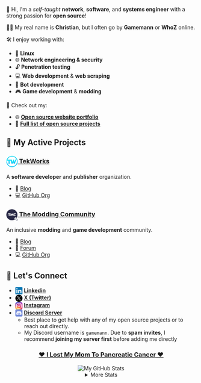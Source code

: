 👋 Hi, I'm a *self-taught* **network**, **software**, and **systems engineer** with a strong passion for **open source**!

🙋‍♂️ My real name is **Christian**, but I often go by **Gamemann** or **WhoZ** online.

🛠️ I enjoy working with:
- 🐧 **Linux**
- 🌐 **Network engineering & security**
- 🔓 **Penetration testing**
- 💻 **Web development** & **web scraping**
- 🤖 **Bot development**
- 🎮 **Game development** &  **modding**

📁 Check out my:
-  🌐 [**Open source website portfolio**](https://cdeacon.net)
-  📄 [**Full list of open source projects**](./projects.md)

## 🚀 My Active Projects
### [<img src="./images/tekworks.png" width="30px" height="30px" align="center" alt="TekWorks Icon" /> **TekWorks**](https://tekworks.net)
A **software developer** and **publisher** organization.

- 📝 [Blog](https://tekworks.net/blog)
- 💻 [GitHub Org](https://github.com/tek-works)

### [<img src="./images/tmc.png" width="30px" height="30px" align="center" alt="TMC Icon" /> **The Modding Community**](https://moddingcommunity.com)
An inclusive **modding** and **game development** community.

- 📝 [Blog](https://blog.moddingcommunity.com)
- 💬 [Forum](https://forum.moddingcommunity.com)
- 💻 [GitHub Org](https://github.com/modcommunity)

## 🤝 Let's Connect
- <img src="./images/linkedin.png" width="19px" height="19px" align="center" alt="Linkedin Icon" /> [**Linkedin**](https://www.linkedin.com/in/christiandeacon/)
- <img src="./images/x.png" width="19px" height="19px" align="center" alt="X (Twitter) Icon" /> [**X (Twitter)**](https://x.com/ChristianDeacon)
- <img src="./images/instagram.png" width="19px" height="19px" align="center" alt="Instagram Icon" /> [**Instagram**](https://www.instagram.com/cdeaconado/)
- <img src="./images/discord.png" width="19px" height="19px" align="center" alt="Discord Icon" /> [**Discord Server**](https://discord.deaconn.net/)
  * Best place to get help with any of my open source projects or to reach out directly.
  * My Discord username is `gamemann`. Due to **spam invites**, I recommend **joining my server first** before adding me directly

<div align="center">

  ### [❤️ **I Lost My Mom To Pancreatic Cancer** ❤️](https://github.com/gamemann/i-lost-my-mom-to-pancreatic-cancer)

  <img align="center" src="https://github-readme-stats.vercel.app/api?username=gamemann&count_private=true&include_all_commits=true&show_icons=true&theme=holi&custom_title=Stats" alt="My GitHub Stats" />

  <details>
    <summary>More Stats</summary>

  <img align="center" src="https://github-readme-stats.vercel.app/api/wakatime?username=gamemann&theme=holi" alt="My GitHub Time Stats" />
  </details>
</div>

